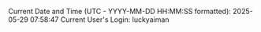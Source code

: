 Current Date and Time (UTC - YYYY-MM-DD HH:MM:SS formatted): 2025-05-29 07:58:47
Current User's Login: luckyaiman
